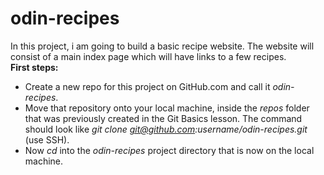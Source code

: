 # odin-recipes
In this project, i am going to build a basic recipe website.
The website will consist of a main index page which will have links to a few recipes.
<br>
<b>First steps:</b>
- Create a new repo for this project on GitHub.com and call it <em>odin-recipes</em>.
- Move that repository onto your local machine, inside the <em>repos</em> folder that was previously created in the Git Basics lesson. The command should look like <em>git clone git@github.com:username/odin-recipes.git</em> (use SSH).
- Now <em>cd</em> into the <em>odin-recipes</em> project directory that is now on the local machine.
